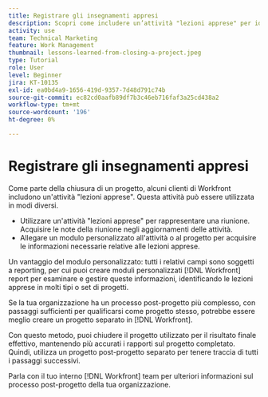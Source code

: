 ```yaml
---
title: Registrare gli insegnamenti appresi
description: Scopri come includere un’attività "lezioni apprese" per identificare cosa è andato bene e cosa può migliorare la prossima volta.
activity: use
team: Technical Marketing
feature: Work Management
thumbnail: lessons-learned-from-closing-a-project.jpeg
type: Tutorial
role: User
level: Beginner
jira: KT-10135
exl-id: ea0bd4a9-1656-419d-9357-7d48d791c74b
source-git-commit: ec82cd0aafb89df7b3c46eb716faf3a25cd438a2
workflow-type: tm+mt
source-wordcount: '196'
ht-degree: 0%

---
```


# Registrare gli insegnamenti appresi

Come parte della chiusura di un progetto, alcuni clienti di Workfront includono un&#39;attività &quot;lezioni apprese&quot;. Questa attività può essere utilizzata in modi diversi.

* Utilizzare un&#39;attività &quot;lezioni apprese&quot; per rappresentare una riunione. Acquisire le note della riunione negli aggiornamenti delle attività.
* Allegare un modulo personalizzato all&#39;attività o al progetto per acquisire le informazioni necessarie relative alle lezioni apprese.

Un vantaggio del modulo personalizzato: tutti i relativi campi sono soggetti a reporting, per cui puoi creare moduli personalizzati [!DNL Workfront] report per esaminare e gestire queste informazioni, identificando le lezioni apprese in molti tipi o set di progetti.

Se la tua organizzazione ha un processo post-progetto più complesso, con passaggi sufficienti per qualificarsi come progetto stesso, potrebbe essere meglio creare un progetto separato in [!DNL Workfront].

Con questo metodo, puoi chiudere il progetto utilizzato per il risultato finale effettivo, mantenendo più accurati i rapporti sul progetto completato. Quindi, utilizza un progetto post-progetto separato per tenere traccia di tutti i passaggi successivi.

Parla con il tuo interno [!DNL Workfront] team per ulteriori informazioni sul processo post-progetto della tua organizzazione.

